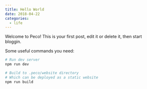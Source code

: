 ```yaml
---
title: Hello World
date: 2018-04-22
categories:
  - life
---
```


Welcome to Peco! This is your first post, edit it or delete it, then start bloggin.

Some useful commands you need:

```bash
# Run dev server
npm run dev

# Build to .peco/website directory
# Which can be deployed as a static website
npm run build
```
